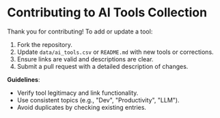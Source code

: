 # Contributing to AI Tools Collection

Thank you for contributing! To add or update a tool:
1. Fork the repository.
2. Update `data/ai_tools.csv` or `README.md` with new tools or corrections.
3. Ensure links are valid and descriptions are clear.
4. Submit a pull request with a detailed description of changes.

**Guidelines**:
- Verify tool legitimacy and link functionality.
- Use consistent topics (e.g., "Dev", "Productivity", "LLM").
- Avoid duplicates by checking existing entries.
